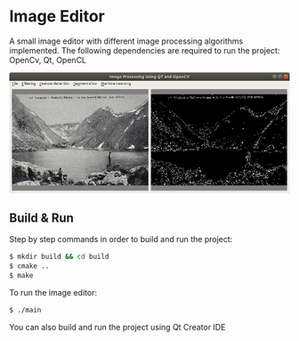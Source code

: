 # Image Editor

A small image editor with different image processing algorithms implemented. The following dependencies are required to run the project: OpenCv, Qt, OpenCL

![Image Editor Screenshot](screenshot.png)

## Build & Run

Step by step commands in order to build and run the project:
```sh
$ mkdir build && cd build
$ cmake ..
$ make
```

To run the image editor:
```sh
$ ./main
```

You can also build and run the project using Qt Creator IDE
